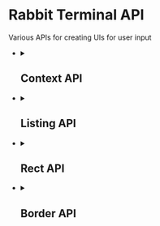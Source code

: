 <h1>Rabbit Terminal API</h1>
Various APIs for creating UIs for user input
<ul>
    <li>
        <details>
            <summary><h2>Context API</h2></summary>
            Creates and manages various windows and their associated buffers. This allows for all windows to be closed at once
            when Rabbit is no longer focused, and allows child windows to be closed when the parent window is closed, too.
            <pre lang="lua">local CTX = require("rabbit.term.ctx")</pre>
            <ul>
                <li>
                    <details>
                        <summary>
                            <code>CTX.<b>append</b>(<i>bufnr</i>, <i>winnr</i>, <i>parent</i>)</code>
                            → <a href="../docs/ui.lua#L13">Rabbit.UI.Workspace</a>
                            <br>
                            Appends a buffer and window to the context. Also binds the <code>WinClosed</code> and <code>BufDelete</code> events.
                        </summary>
                        <ul>
                            <li>
                                <b>Parameters</b><br>
                                <table>
                                    <tr>
                                        <th>param</th>
                                        <th>type</th>
                                        <th>details</th>
                                    </tr>
                                    <tr>
                                        <td>bufnr</td>
                                        <td>integer</td>
                                        <td>Buffer ID</td>
                                    </tr>
                                    <tr>
                                        <td>winnr</td>
                                        <td>integer</td>
                                        <td>Window ID</td>
                                    </tr>
                                    <tr>
                                        <td>parent</td>
                                        <td><a href="../docs/ui.lua#L13">Rabbit.UI.Workspace</a></td>
                                        <td>Parent workspace; When the parent is deleted, this workspace will be deleted too</td>
                                    </tr>
                                </table>
                            </li>
                            <li>
                                <b>Returns</b>
                                <table>
                                    <tr>
                                        <td><a href="../docs/ui.lua#L13">Rabbit.UI.Workspace</a></td>
                                        <td>The newly created workspace</td>
                                    </tr>
                                </table>
                            </li>
                        </ul>
                        <br><br>
                    </details>
                </li>
                <li>
                    <details>
                        <summary>
                            <code>CTX.<b>workspace</b>(<i>bufnr</i>, <i>winnr</i>)</code>
                            → <a href="../docs/ui.lua#L13">Rabbit.UI.Workspace</a>
                            <br>
                            Creates a workspace but does not append it to the context.
                        </summary>
                        <ul>
                            <li>
                                <b>Parameters</b><br>
                                <table>
                                    <tr>
                                        <th>param</th>
                                        <th>type</th>
                                        <th>details</th>
                                    </tr>
                                    <tr>
                                        <td>bufnr</td>
                                        <td>integer</td>
                                        <td>Buffer ID</td>
                                    </tr>
                                    <tr>
                                        <td>winnr</td>
                                        <td>integer</td>
                                        <td>Window ID</td>
                                    </tr>
                                </table>
                            </li>
                            <li>
                                <b>Returns</b>
                                <table>
                                    <tr>
                                        <td><a href="../docs/ui.lua#L13">Rabbit.UI.Workspace</a></td>
                                        <td>The newly created workspace</td>
                                    </tr>
                                </table>
                            </li>
                        </ul>
                        <br><br>
                    </details>
                </li>
                <li>
                    <details>
                        <summary>
                            <code>CTX.<b>clear</b>()</code>
                            <br>
                            Clears the context; closes all windows and buffers
                        </summary>
                        <ul>
                            <li><i>Takes no parameters</i></li>
                            <li><i>Doesn't return anything</i></li>
                        </ul>
                        <br><br>
                    </details>
                </li>
                <li>
                    <details>
                        <summary>
                            <code>CTX.<b>close</b>(<i>ws</i>)</code>
                            <br>
                            Closes a window and buffer, and removes it from the context stack
                        </summary>
                        <ul>
                            <li>
                                <b>Parameters</b>
                                <table>
                                    <tr>
                                        <th>param</th>
                                        <th>type</th>
                                        <th>details</th>
                                    </tr>
                                    <tr>
                                        <td>ws</td>
                                        <td><a href="../docs/ui.lua#L13">Rabbit.UI.Workspace</a></td>
                                        <td>Workspace to close</td>
                                    </tr>
                                </table>
                            </li>
                            <li><i>Doesn't return anything</i></li>
                        </ul>
                        <br><br>
                    </details>
                </li>
            </ul>
        </details>
    </li>
    <li>
        <details>
            <summary><h2>Listing API</h2></summary>
            Lists the buffers, files, and collections to the workspace provided by the Context API
            <pre lang="lua">local UIL = require("rabbit.term.listing")</pre>
            <ul>
                <li>
                    <details>
                        <summary>
                            <code>UIL.<b>rect</b>(<i>win</i>, <i>z</i>)</code>
                            → <a href="https://neovim.io/doc/user/api.html#api-win_config">vim.api.keyset.win_config</a>
                            <br>
                            Creates a win_config based on width, hight, position, and split options, as specified in the user's config.
                        </summary>
                        <ul>
                            <li>
                                <b>Parameters</b>
                                <table>
                                    <tr>
                                        <th>param</th>
                                        <th>type</th>
                                        <th>details</th>
                                    </tr>
                                    <tr>
                                        <td>win</td>
                                        <td>integer</td>
                                        <td>Parent window. This is used to make sure Rabbit's workspaces aren't out of bounds.</td>
                                    </tr>
                                    <tr>
                                        <td>z</td>
                                        <td>integer</td>
                                        <td>Z-index</td>
                                    </tr>
                                </table>
                            </li>
                            <li>
                                <b>Returns</b>
                                <table>
                                    <tr>
                                        <td><a href="https://neovim.io/doc/user/api.html#api-win_config">vim.api.keyset.win_config</a></td>
                                        <td>Window config to be passed to <code>vim.api.nvim_open_win</code></td>
                                    </tr>
                                </table>
                            </li>
                            <li>
                                <b>Error handling</b>
                                <ol>
                                    <li>
                                        If the user's <code>opts.spawn.mode</code> is NOT <code>split</code> or <code>float</code>,
                                        it will fall back to <code>fullscreen</code>
                                    </li>
                                    <li>
                                        When the user's <code>opts.spawn.mode</code> is <code>split</code>,
                                        if the split side is not valid, it will fall back to <code>right</code>
                                    </li>
                                    <li>
                                        When the user's <code>opts.spawn.mode</code> is <code>float</code>,
                                        if the float side is not valid, it will fall back to the top-left corner
                                    </li>
                                    <li>Default width is 64</li>
                                    <li>Default height is 24</li>
                                </ol>
                            </li>
                        </ul>
                        <br><br>
                    </details>
                </li>
                <li>
                    <details>
                        <summary>
                            <code>UIL.<b>spawn</b>(<i>plugin</i>)</code><br>
                            Spawns a new listing window
                        </summary>
                        <ul>
                            <li>
                                <b>Parameters</b>
                                <table>
                                    <tr>
                                        <th>param</th>
                                        <th>type</th>
                                        <th>details</th>
                                    </tr>
                                    <tr>
                                        <td>plugin</td>
                                        <td>string</td>
                                        <td>Plugin name to open a listing for</td>
                                    </tr>
                                </table>
                            </li>
                            <li><i>Doesn't return anything</i></li>
                        </ul>
                        <br><br>
                    </details>
                </li>
                <li>
                    <details>
                        <summary>
                            <code>UIL.<b>draw_border</b>(<i>ws</i>)</code><br>
                            Draws the border for a workspace
                        </summary>
                        <ul>
                            <li>
                                <b>Parameters</b>
                                <table>
                                    <tr>
                                        <th>param</th>
                                        <th>type</th>
                                        <th>details</th>
                                    </tr>
                                    <tr>
                                        <td>ws</td>
                                        <td><a href="../docs/ui.lua#L13">Rabbit.UI.Workspace</a></td>
                                        <td>Workspace to draw the border for</td>
                                    </tr>
                                </table>
                            </li>
                            <li><i>Doesn't return anything</i></li>
                        </ul>
                        <br><br>
                    </details>
                </li>
            </ul>
        </details>
    </li>
    <li>
        <details>
            <summary><h2>Rect API</h2></summary>
            Bounding client rects
            <pre lang="lua">local RECT = require("rabbit.term.rect")</pre>
            <ul>
                <li>
                    <details>
                        <summary>
                            <code>RECT.<b>calc</b>(<i>rect</i>, <i>win</i>)</code>
                            → <a href="../docs/ui.lua#L1">Rabbit.UI.Rect</a>
                            <br>
                            Creates a rect and trims to fit inside the window
                        </summary>
                        <ul>
                            <li>
                                <b>Parameters</b>
                                <table>
                                    <tr>
                                        <th>param</th>
                                        <th>type</th>
                                        <th>details</th>
                                    </tr>
                                    <tr>
                                        <td>rect</td>
                                        <td><a href="../docs/ui.lua#L1">Rabbit.UI.Rect</a></td>
                                        <td>Initial bounding rect, with X, Y, width and height</td>
                                    </tr>
                                    <tr>
                                        <td>win</td>
                                        <td>integer</td>
                                        <td>Window ID to make sure the rect is in bounds. If not, it will be trimmed to fit.</td>
                                    </tr>
                                </table>
                            </li>
                            <li>
                                <b>Returns</b>
                                <table>
                                    <tr>
                                        <td><a href="../docs/ui.lua#L1">Rabbit.UI.Rect</a></td>
                                        <td>Trimmed rect</td>
                                    </tr>
                                </table>
                            </li>
                        </ul>
                        <br><br>
                    </details>
                </li>
                <li>
                    <details>
                        <summary>
                            <code>RECT.<b>win</b>(<i>rect</i>)</code>
                            → <a href="https://neovim.io/doc/user/api.html#api-win_config">vim.api.keyset.win_config</a>
                            <br>
                            Generates the win_config to be passed to <code>vim.api.nvim_open_win</code>
                        </summary>
                        <ul>
                            <li>
                                <b>Parameters</b>
                                <table>
                                    <tr>
                                        <th>param</th>
                                        <th>type</th>
                                        <th>details</th>
                                    </tr>
                                    <tr>
                                        <td>rect</td>
                                        <td><a href="../docs/ui.lua#L1">Rabbit.UI.Rect</a></td>
                                        <td>Final bounding rect, with X, Y, width, height, and z-index</td>
                                    </tr>
                                </table>
                            </li>
                            <li>
                                <b>Returns</b>
                                <table>
                                    <tr>
                                        <td><a href="https://neovim.io/doc/user/api.html#api-win_config">vim.api.keyset.win_config</a></td>
                                        <td>Window config to be passed to <code>vim.api.nvim_open_win</code></td>
                                    </tr>
                                </table>
                            </li>
                        </ul>
                        <br><br>
                    </details>
                </li>
            </ul>
        </details>
    </li>
    <li>
        <details>
            <summary><h2>Border API</h2></summary>
            Allows the user to create custom borders
            <pre lang="lua">local BOX = require("rabbit.term.border")</pre>
            <ul>
                <li>
                    <details>
                        <summary>
                            <code>BOX.<b>expand</b>(<i>border_str</i>)</code>
                            → <a href="../docs/border.lua#L1">Rabbit.Term.Border.Box</a>
                            <br>
                            Expands a border string (<code>╭╮╰╯─│┃</code>) to a full <a href="../docs/border.lua#L1">Rabbit.Term.Border.Box</a>
                        </summary>
                        <ul>
                            <li>
                                <b>Parameters</b>
                                <table>
                                    <tr>
                                        <th>param</th>
                                        <th>type</th>
                                        <th>details</th>
                                    </tr>
                                    <tr>
                                        <td>border_str</td>
                                        <td>string</td>
                                        <td>Border string<br>[top left, top right, bottom left, bottom right, horizontal, vertical, scrollbar]</td>
                                    </tr>
                                </table>
                            </li>
                            <li>
                                <b>Returns</b>
                                <table>
                                    <tr>
                                        <td><a href="../docs/border.lua#L1">Rabbit.Term.Border.Box</a></td>
                                        <td>Border object</td>
                                    </tr>
                                </table>
                            </li>
                            <li>
                                <b>Error Handling</b>
                                <ol>
                                    <li>Everything is cast to a string</li>
                                    <li>If the string is too short, the associated part is an empty string</li>
                                </ol>
                            </li>
                        </ul>
                        <br><br>
                    </details>
                </li>
                <li>
                    <details>
                        <summary>
                            <code>BOX.<b>flag</b>(<i>kwargs</i>)</code>
                            → string
                            <br>
                            Creates a border string based on a few parameters
                        </summary>
                        <ul>
                            <li>
                                <b>Parameters</b>
                                <table>
                                    <tr>
                                        <th>param</th>
                                        <th>type</th>
                                        <th>details</th>
                                    </tr>
                                    <tr>
                                        <td>kwargs</td>
                                        <td><a href="../docs/border.lua#L37">Rabbit.Term.Border.Custom.Kwargs</a></td>
                                        <td>Table of border flags, including weight, corner style, and stroke style</td>
                                    </tr>
                                </table>
                            </li>
                            <li>
                                <b>Returns</b>
                                <table>
                                    <tr>
                                        <td>string</td>
                                        <td>Border string (<code>╭╮╰╯─│</code>)<br><i>*this does not include the scrollbar character</i></td>
                                    </tr>
                                </table>
                            </li>
                            <li>
                                <b>Throws</b>
                                <table>
                                    <tr>
                                        <td>Invalid border parameters</td>
                                        <td>If you somehow managed to bypass all the failsafes</td>
                                    </tr>
                                </table>
                            </li>
                            <li>
                                <b>Error Handling</b>
                                <ol>
                                    <li>If the weight is NOT <code>bold</code> or <code>double</code>, it will fall back to <code>thin</code></li>
                                    <li>If the weight is NOT <code>thin</code>, the corner style will be set to <code>square</code></li>
                                    <li>If the weight is <code>double</code>, the stroke style will be set to <code>double</code></li>
                                    <li>If the stroke style is not <code>dash</code>, <code>dot</code>, or <code>double</code>, it will fall back to <code>sold</code></li>
                                    <li>If the corner is NOT <code>round</code>, it will fall back to <code>square</code></li>
                                    <li>If you somehow passed these checks, it will throw an error (above)</li>
                                </ol>
                            </li>
                            <li>
                                <b>Note</b><br>
                                It is recommended to use <code>BOX.custom</code> instead of this function because it also accepts
                                <a href="../docs/border.lua#L43">Rabbit.Term.Border.Custom.Positional</a> (this is the helper function)
                            </li>
                        </ul>
                        <br><br>
                    </details>
                </li>
                <li>
                    <details>
                        <summary>
                            <code>BOX.<b>custom</b>(<i>kwargs</i>)</code>
                            → <a href="../docs/border.lua#L1">Rabbit.Term.Border.Box</a>
                            <br>
                            Creates a custom border, but also parses the scrollbar kwargs
                        </summary>
                        <ul>
                            <li>
                                <b>Parameters</b>
                                <table>
                                    <tr>
                                        <th>param</th>
                                        <th>type</th>
                                        <th>details</th>
                                    </tr>
                                    <tr>
                                        <td rowspan="2">kwargs</td>
                                        <td><a href="../docs/border.lua#L37">Rabbit.Term.Border.Custom.Kwargs</a></td>
                                        <td>Table of border flags, including weight, corner style, and stroke style</td>
                                    </tr>
                                    <tr>
                                        <td><a href="../docs/border.lua#L43">Rabbit.Term.Border.Custom.Positional</a></td>
                                        <td>
                                            Like the Kwargs, but you don't need the keys.<br>
                                            [ corner, weight, stroke, [ scrollbar weight, scrollbar stroke ] ]
                                        </td>
                                    </tr>
                                </table>
                            </li>
                            <li>
                                <b>Returns</b>
                                <table>
                                    <tr>
                                        <td><a href="../docs/border.lua#L1">Rabbit.Term.Border.Box</a></td>
                                        <td>Border object</td>
                                    </tr>
                                </table>
                            </li>
                            <li>
                                <b>Error Handling</b>
                                <ol>
                                    <li>If any field is nil, it will be reset to the default</li>
                                </ol>
                            </li>
                        </ul>
                        <br><br>
                    </details>
                </li>
                <li>
                    <details>
                        <summary>
                            <code>BOX.<b>normalize</b>(<i>border</i>)</code>
                            → <a href="../docs/border.lua#L1">Rabbit.Term.Border.Box</a>
                            <br>
                            Normalizes a border object. Accepts all types of borders
                        </summary>
                        <ul>
                            <li>
                                <b>Parameters</b>
                                <table>
                                    <tr>
                                        <th>param</th>
                                        <th>type</th>
                                        <th>details</th>
                                    </tr>
                                    <tr>
                                        <td rowspan="4">border</td>
                                        <td><a href="../docs/border.lua#L1">Rabbit.Term.Border.Box</a></td>
                                        <td>Border object. This is returned unchanged</td>
                                    </tr>
                                    <tr>
                                        <td>string</td>
                                        <td>Border string (<code>╭╮╰╯─│</code>). This is passed to <code>BOX.expand</code></td>
                                    </tr>
                                    <tr>
                                        <td><a href="../docs/border.lua#L37">Rabbit.Term.Border.Custom.Kwargs</a></td>
                                        <td>Table of border flags. This is passed to <code>BOX.custom</code></td>
                                    </tr>
                                    <tr>
                                        <td><a href="../docs/border.lua#L43">Rabbit.Term.Border.Custom.Positional</a></td>
                                        <td>
                                            Like the Kwargs, but you don't need the keys. This is passed to <code>BOX.custom</code>
                                        </td>
                                    </tr>
                                </table>
                            </li>
                            <li>
                                <b>Returns</b>
                                <table>
                                    <tr>
                                        <td><a href="../docs/border.lua#L1">Rabbit.Term.Border.Box</a></td>
                                        <td>Border object</td>
                                    </tr>
                                </table>
                            </li>
                            <li>
                                <b>Throws</b>
                                <table>
                                    <tr>
                                        <td>Expected string or table, got [...]</td>
                                        <td>The provided <code>border</code> is not a valid border object</td>
                                    </tr>
                                </table>
                            </li>
                        </ul>
                        <br><br>
                    </details>
                </li>
            </ul>
        </details>
    </li>

</ul>
